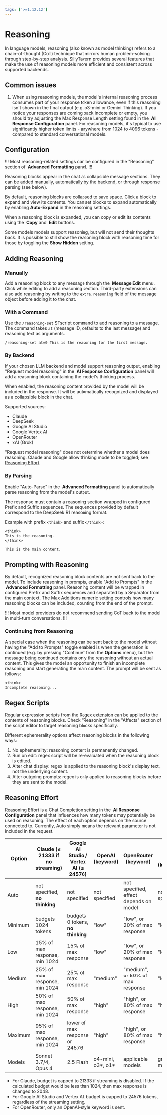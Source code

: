 ```yaml
---
tags: ['>=1.12.12']
---
```


# Reasoning

In language models, reasoning (also known as model thinking) refers to a chain-of-thought (CoT) technique that mirrors human problem-solving through step-by-step analysis. SillyTavern provides several features that make the use of reasoning models more efficient and consistent across supported backends.

## Common issues

1. When using reasoning models, the model's internal reasoning process consumes part of your response token allowance, even if this reasoning isn't shown in the final output (e.g. o3-mini or Gemini Thinking). If you notice your responses are coming back incomplete or empty, you should try adjusting the Max Response Length setting found in the **<i class="fa-solid fa-sliders"></i> AI Response Configuration** panel. For reasoning models, it's typical to use significantly higher token limits - anywhere from 1024 to 4096 tokens - compared to standard conversational models.

## Configuration

!!!
Most reasoning-related settings can be configured in the "Reasoning" section of **<i class="fa-solid fa-font"></i> Advanced Formatting** panel.
!!!

Reasoning blocks appear in the chat as collapsible message sections. They can be added manually, automatically by the backend, or through response parsing (see below).

By default, reasoning blocks are collapsed to save space. Click a block to expand and view its contents. You can set blocks to expand automatically by enabling **Auto-Expand** in the reasoning settings.

When a reasoning block is expanded, you can copy or edit its contents using the **<i class="fa-solid fa-copy"></i> Copy** and **<i class="fa-solid fa-pencil"></i> Edit** buttons.

Some models models support reasoning, but will not send their thoughts back. It is possible to still show the reasoning block with reasoning time for those by toggling the **Show Hidden** setting.

## Adding Reasoning

### Manually

Add a reasoning block to any message through the **<i class="fa-solid fa-pencil"></i> Message Edit** menu. Click **<i class="fa-solid fa-lightbulb"></i>** while editing to add a reasoning section. Third-party extensions can also add reasoning by writing to the `extra.reasoning` field of the message object before adding it to the chat.

### With a Command

Use the `/reasoning-set` STscript command to add reasoning to a message. The command takes `at` (message ID, defaults to the last message) and reasoning text as arguments.

```stscript
/reasoning-set at=0 This is the reasoning for the first message.
```

### By Backend

If your chosen LLM backend and model support reasoning output, enabling "Request model reasoning" in the **<i class="fa-solid fa-sliders"></i> AI Response Configuration** panel will add a reasoning block containing the model's thinking process.

When enabled, the reasoning content provided by the model will be included in the response. It will be automatically recognized and displayed as a collapsible block in the chat.

Supported sources:

- Claude
- DeepSeek
- Google AI Studio
- Google Vertex AI
- OpenRouter
- xAI (Grok)

"Request model reasoning" does not determine whether a model does reasoning. Claude and Google allow thinking mode to be toggled; see [Reasoning Effort](#reasoning-effort).

### By Parsing

Enable "Auto-Parse" in the **<i class="fa-solid fa-font"></i> Advanced Formatting** panel to automatically parse reasoning from the model's output.

The response must contain a reasoning section wrapped in configured Prefix and Suffix sequences. The sequences provided by default correspond to the DeepSeek R1 reasoning format.

Example with prefix `<think>` and suffix `</think>`:

```txt
<think>
This is the reasoning.
</think>

This is the main content.
```

## Prompting with Reasoning

By default, recognized reasoning block contents are not sent back to the model. To include reasoning in prompts, enable "Add to Prompts" in the **<i class="fa-solid fa-font"></i> Advanced Formatting** panel. Reasoning content will be wrapped in configured Prefix and Suffix sequences and separated by a Separator from the main context. The Max Additions numeric setting controls how many reasoning blocks can be included, counting from the end of the prompt.

!!!
Most model providers do not recommend sending CoT back to the model in multi-turn conversations.
!!!

### Continuing from Reasoning

A special case when the reasoning can be sent back to the model without having the "Add to Prompts" toggle enabled is when the generation is continued (e.g. by pressing "Continue" from the **<i class="fa-solid fa-bars"></i> Options** menu), but the message being continued contains only the reasoning without an actual content. This gives the model an opportunity to finish an incomplete reasoning and start generating the main content. The prompt will be sent as follows:

```txt
<think>
Incomplete reasoning...
```

## Regex Scripts

Regular expression scripts from the [Regex extension](/extensions/Regex.md) can be applied to the contents of reasoning blocks. Check "Reasoning" in the "Affects" section of the script editor to target reasoning blocks specifically.

Different ephemerality options affect reasoning blocks in the following ways:

1. No ephemerality: reasoning content is permanently changed.
2. Run on edit: regex script will be re-evaluated when the reasoning block is edited.
3. Alter chat display: regex is applied to the reasoning block's display text, not the underlying content.
4. Alter outgoing prompts: regex is only applied to reasoning blocks before they are sent to the model.

## Reasoning Effort

Reasoning Effort is a Chat Completion setting in the **<i class="fa-solid fa-sliders"></i> AI Response Configuration** panel that influences how many tokens may potentially be used on reasoning. The effect of each option depends on the source connected to. Currently, Auto simply means the relevant parameter is not included in the request.

| Option  | Claude (≤ 21333 if no streaming) | Google AI Studio / Vertex AI (≤ 24576) | OpenAI (keyword)     | OpenRouter (keyword)                   | xAI (Grok) (keyword) |
| ------- | -------------------------------- | -------------------------------------- | -------------------- | -------------------------------------- | -------------------- |
| Auto    | not specified, **no thinking**   | not specified                          | not specified        | not specified, effect depends on model | not specified        |
| Minimum | budgets 1024 tokens              | budgets 0 tokens, **no thinking**      | "low"                | "low", or 20% of max response          | "low"                |
| Low     | 15% of max response, min 1024    | 15% of max response                    | "low"                | "low", or 20% of max response          | "low"                |
| Medium  | 25% of max response, min 1024    | 25% of max response                    | "medium"             | "medium", or 50% of max response       | "low"                |
| High    | 50% of max response, min 1024    | 50% of max response                    | "high"               | "high", or 80% of max response         | "high"               |
| Maximum | 95% of max response, min 1024    | lower of max response or 24576         | "high"               | "high", or 80% of max response         | "high"               |
| Models  | Sonnet 3.7/4, Opus 4             | 2.5 Flash                              | o4-mini, o3\*, o1\*  | applicable models                      | grok-3-mini          |

- For Claude, budget is capped to 21333 if streaming is disabled. If the calculated budget would be less than 1024, then max response is changed to 2048.
- For Google AI Studio and Vertex AI, budget is capped to 24576 tokens, regardless of the streaming setting.
- For OpenRouter, only an OpenAI-style keyword is sent.
